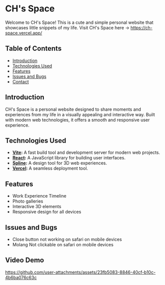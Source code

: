 # CH's Space

Welcome to CH's Space! This is a cute and simple personal website that showcases little snippets of my life.
Visit CH's Space here -> https://ch-space.vercel.app/ 

## Table of Contents
- [Introduction](#introduction)
- [Technologies Used](#technologies-used)
- [Features](#features)
- [Issues and Bugs](#issues-and-bugs)
- [Contact](#contact)

## Introduction
CH's Space is a personal website designed to share moments and experiences from my life in a visually appealing and interactive way. Built with modern web technologies, it offers a smooth and responsive user experience.

## Technologies Used
- **[Vite](https://vitejs.dev/):** A fast build tool and development server for modern web projects.
- **[React](https://reactjs.org/):** A JavaScript library for building user interfaces.
- **[Spline](https://spline.design/):** A design tool for 3D web experiences.
- **[Vercel](https://vercel.com/signup):** A seamless deployment tool.

## Features
- Work Experience Timeline
- Photo galleries
- Interactive 3D elements
- Responsive design for all devices

## Issues and Bugs
- Close button not working on safari on mobile devices
- Molang Not clickable on safari on mobile devices


## Video Demo
https://github.com/user-attachments/assets/23fb5083-8846-40cf-b10c-4b6ba076c63c

